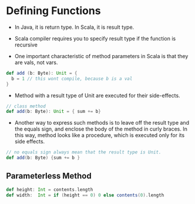 # Defining Functions

- In Java, it is return type. In Scala, it is result type.
- Scala compiler requires you to specify result type if the function is recursive

- One important characteristic of method parameters in Scala is that they are
  vals, not vars.

```scala
def add (b: Byte): Unit = {
  b = 1 // this wont compile, because b is a val
}
```

- Method with a result type of Unit are executed for their side-effects.

```scala
// class method
def add(b: Byte): Unit = { sum += b}
```

- Another way to express such methods is to leave off the result type and the
  equals sign, and enclose the body of the method in curly braces. In this way,
  method looks like a procedure, which is executed only for its side effects.

```scala
// no equals sign always mean that the result type is Unit.
def add(b: Byte) {sum += b }
```

## Parameterless Method

```scala
def height: Int = contents.length
def width:  Int = if (height == 0) 0 else contents(0).length
```
